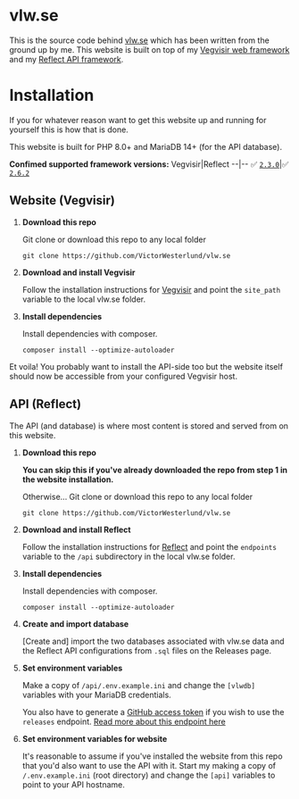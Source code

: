 # vlw.se
This is the source code behind [vlw.se](https://vlw.se) which has been written from the ground up by me. This website is built on top of my [Vegvisir web framework](https://github.com/victorwesterlund/vegvisir) and my [Reflect API framework](https://github.com/victorwesterlund/reflect).

# Installation
If you for whatever reason want to get this website up and running for yourself this is how that is done.

This website is built for PHP 8.0+ and MariaDB 14+ (for the API database).

**Confimed supported framework versions:**
Vegvisir|Reflect
--|--
✅ [`2.3.0`](https://github.com/VictorWesterlund/vegvisir/releases/tag/2.3.0)|✅ [`2.6.2`](https://github.com/VictorWesterlund/vegvisir/releases/tag/2.3.0)

## Website (Vegvisir)
1. **Download this repo**
   
   Git clone or download this repo to any local folder
   ```
   git clone https://github.com/VictorWesterlund/vlw.se
   ```
2. **Download and install Vegvisir**
   
   Follow the installation instructions for [Vegvisir](https://github.com/victorwesterlund/vegvisir) and point the `site_path` variable to the local vlw.se folder.

3. **Install dependencies**

   Install dependencies with composer.
   ```
   composer install --optimize-autoloader
   ```

Et voila! You probably want to install the API-side too but the website itself should now be accessible from your configured Vegvisir host.

## API (Reflect)
The API (and database) is where most content is stored and served from on this website.

1. **Download this repo**

   **You can skip this if you've already downloaded the repo from step 1 in the website installation.**

   Otherwise... Git clone or download this repo to any local folder
   ```
   git clone https://github.com/VictorWesterlund/vlw.se
   ```

2. **Download and install Reflect**
   
   Follow the installation instructions for [Reflect](https://github.com/victorwesterlund/vegvisir) and point the `endpoints` variable to the `/api` subdirectory in the local vlw.se folder.

3. **Install dependencies**

   Install dependencies with composer.
   ```
   composer install --optimize-autoloader
   ```

4. **Create and import database**

   [Create and] import the two databases associated with vlw.se data and the Reflect API configurations from `.sql` files on the Releases page.

5. **Set environment variables**

   Make a copy of `/api/.env.example.ini` and change the `[vlwdb]` variables with your MariaDB credentials.

   You also have to generate a [GitHub access token](https://docs.github.com/en/authentication/keeping-your-account-and-data-secure/managing-your-personal-access-tokens) if you wish to use the `releases` endpoint.
   [Read more about this endpoint here](#)

6. **Set environment variables for website**

   It's reasonable to assume if you've installed the website from this repo that you'd also want to use the API with it. Start my making a copy of `/.env.example.ini` (root directory) and change the `[api]` variables to point to your API hostname.

